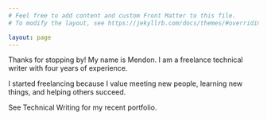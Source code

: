 ```yaml
---
# Feel free to add content and custom Front Matter to this file.
# To modify the layout, see https://jekyllrb.com/docs/themes/#overriding-theme-defaults

layout: page
---
```

Thanks for stopping by! My name is Mendon. I am a freelance technical writer with four years of experience.

I started freelancing because I value meeting new people, learning new things, and helping others succeed.

See Technical Writing for my recent portfolio.
